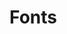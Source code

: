 # Fonts

<link href="https://cdn.rawgit.com/siwakornkrataipong/Fonts/master/thai-sans/stylesheet.css" rel="stylesheet" type="text/css" />
<link href="https://cdn.rawgit.com/siwakornkrataipong/Fonts/master/roboto/stylesheet.css" rel="stylesheet" type="text/css" />
<link href="https://cdn.rawgit.com/siwakornkrataipong/Fonts/master/kinari/stylesheet.css" rel="stylesheet" type="text/css" />
<link href="https://cdn.rawgit.com/siwakornkrataipong/Fonts/master/dsn-lardphrao/stylesheet.css" rel="stylesheet" type="text/css" />
    
    
